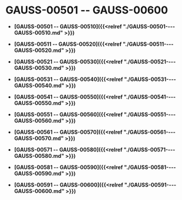 # GAUSS-00501 -- GAUSS-00600<a name="ZH-CN_TOPIC_0302073399"></a>

-   **[GAUSS-00501 -- GAUSS-00510]({{<relref "./GAUSS-00501----GAUSS-00510.md" >}})**

-   **[GAUSS-00511 -- GAUSS-00520]({{<relref "./GAUSS-00511----GAUSS-00520.md" >}})**

-   **[GAUSS-00521 -- GAUSS-00530]({{<relref "./GAUSS-00521----GAUSS-00530.md" >}})**

-   **[GAUSS-00531 -- GAUSS-00540]({{<relref "./GAUSS-00531----GAUSS-00540.md" >}})**

-   **[GAUSS-00541 -- GAUSS-00550]({{<relref "./GAUSS-00541----GAUSS-00550.md" >}})**

-   **[GAUSS-00551 -- GAUSS-00560]({{<relref "./GAUSS-00551----GAUSS-00560.md" >}})**

-   **[GAUSS-00561 -- GAUSS-00570]({{<relref "./GAUSS-00561----GAUSS-00570.md" >}})**

-   **[GAUSS-00571 -- GAUSS-00580]({{<relref "./GAUSS-00571----GAUSS-00580.md" >}})**

-   **[GAUSS-00581 -- GAUSS-00590]({{<relref "./GAUSS-00581----GAUSS-00590.md" >}})**

-   **[GAUSS-00591 -- GAUSS-00600]({{<relref "./GAUSS-00591----GAUSS-00600.md" >}})**
